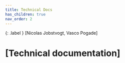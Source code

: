 ```yaml
---
title: Technical Docs
has_children: true
nav_order: 2
---
```


{: .label }
[Nicolas Jobstvogt, Vasco Pogade]

# [Technical documentation]
